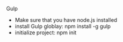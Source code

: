 Gulp 
- Make sure that you have node.js installed
- install Gulp globlay: npm install -g gulp
- initialize project: npm init